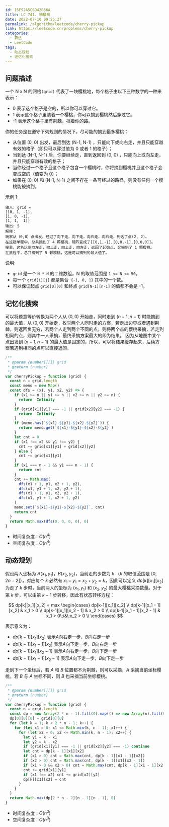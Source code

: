 ```yaml
---
id: 15F92A5C6D42B56A
title: LC 741. 摘樱桃
date: 2022-07-10 09:25:27
permalink: /algorithm/leetcode/cherry-pickup
link: https://leetcode.cn/problems/cherry-pickup
categories:
  - 算法
  - LeetCode
tags:
  - 动态规划
  - 记忆化搜索
---
```


<Level :type='3'/>

## 问题描述

一个 N x N 的网格`(grid)` 代表了一块樱桃地，每个格子由以下三种数字的一种来表示：

- 0 表示这个格子是空的，所以你可以穿过它。
- 1 表示这个格子里装着一个樱桃，你可以摘到樱桃然后穿过它。
- -1 表示这个格子里有荆棘，挡着你的路。

你的任务是在遵守下列规则的情况下，尽可能的摘到最多樱桃：

- 从位置 (0, 0) 出发，最后到达 (N-1, N-1) ，只能向下或向右走，并且只能穿越有效的格子（即只可以穿过值为 0 或者 1 的格子）；
- 当到达 (N-1, N-1) 后，你要继续走，直到返回到 (0, 0) ，只能向上或向左走，并且只能穿越有效的格子；
- 当你经过一个格子且这个格子包含一个樱桃时，你将摘到樱桃并且这个格子会变成空的（值变为 0）；
- 如果在 (0, 0) 和 (N-1, N-1) 之间不存在一条可经过的路径，则没有任何一个樱桃能被摘到。

示例 1:

```text
输入: grid =
[[0, 1, -1],
[1, 0, -1],
[1, 1,  1]]
输出: 5
解释：
玩家从（0,0）点出发，经过了向下走，向下走，向右走，向右走，到达了点(2, 2)。
在这趟单程中，总共摘到了 4 颗樱桃，矩阵变成了[[0,1,-1],[0,0,-1],[0,0,0]]。
接着，这名玩家向左走，向上走，向上走，向左走，返回了起始点，又摘到了 1 颗樱桃。
在旅程中，总共摘到了 5 颗樱桃，这是可以摘到的最大值了。
```

说明:

- `grid` 是一个 `N * N` 的二维数组，N 的取值范围是 `1 <= N <= 50`。
- 每一个 `grid[i][j]` 都是集合` {-1, 0, 1}` 其中的一个数。
- 可以保证起点 `grid[0][0]` 和终点 `grid[N-1][n-1]` 的值都不会是 -1。

## 记忆化搜索

可以将题意等价转换为两个人从 $(0, 0)$ 开始走，同时走到 $(n - 1, n - 1)$ 时能摘到的最大值，从 $(0, 0)$ 开始走，枚举两个人同时走的方案，若走出边界或者遇到荆棘，则返回负无穷，若两个人走到两个不同的点，则将两个点的樱桃采摘，若走到相同的点，则其中一人采摘，最终采摘方案最大的即为结果。 因为从地图中某个点出发到 $(n - 1, n - 1)$ 的最大值是固定的，所以，可以将结果缓存起来，后续方案若遇到相同的点可以直接返回。

```javascript
/**
 * @param {number[][]} grid
 * @return {number}
 */
var cherryPickup = function (grid) {
  const n = grid.length
  const meno = new Map()
  const dfs = (x1, y1, x2, y2) => {
    if (x1 >= n || y1 >= n || x2 >= n || y2 >= n) {
      return -Infinity
    }
    if (grid[x1][y1] === -1 || grid[x2][y2] === -1) {
      return -Infinity
    }
    if (meno.has(`${x1}-${y1}-${x2}-${y2}`)) {
      return meno.get(`${x1}-${y1}-${x2}-${y2}`)
    }
    let cnt = 0
    if (x1 !== x2 && y1 !== y2) {
      cnt += grid[x1][y1] + grid[x2][y2]
    } else {
      cnt += grid[x1][y1]
    }
    if (x1 === n - 1 && y1 === n - 1) {
      return cnt
    }
    cnt += Math.max(
      dfs(x1 + 1, y1, x2 + 1, y2),
      dfs(x1, y1 + 1, x2, y2 + 1),
      dfs(x1 + 1, y1, x2, y2 + 1),
      dfs(x1, y1 + 1, x2 + 1, y2)
    )
    meno.set(`${x1}-${y1}-${x2}-${y2}`, cnt)
    return cnt
  }
  return Math.max(dfs(0, 0, 0, 0), 0)
}
```

- 时间复杂度：$O(n^4)$
- 空间复杂度：$O(n^4)$

## 动态规划

假设两人坐标为 $A(x_1,y_1)$，$B(x_2,y_2)$，当前走的步数为 $k$ （$k$ 的取值范围是 $[0, 2n-2]$），对应每个 $k$ 必然有 $x_1 + y_1 = x_2 + y_2 = k$，因此可以定义 $dp[k][x_1][x_2]$ 为走了 $k$ 步时，当前两人的坐标为 $(x_1,y_1)$ 和 $(x_2,y_2)$ 的最大樱桃采摘数量。对于第 $k$ 步，可以由第 $k - 1$ 步转移，因此有状态转移方程：

$$
dp[k][x_1][x_2] = max
\begin{cases}
dp[k-1][x_1][x_2] \\
dp[k-1][x_1 - 1][x_2] & x_1 > 0 \\
dp[k-1][x_1][x_2 - 1] & x_2 > 0 \\
dp[k-1][x_1 - 1][x_2 - 1] & x_1 > 0\;\&\;x_2 > 0 \\
\end{cases}
$$

表示意义为：

- $dp[k-1][x_1][x_2]$ 表示$A$向右走一步，$B$向右走一步
- $dp[k-1][x_1 - 1][x_2]$ 表示$A$向下走一步，$B$向右走一步
- $dp[k-1][x_1][x_2 - 1]$ 表示$A$向右走一步，$B$向下走一步
- $dp[k-1][x_1 - 1][x_2 - 1]$ 表示$A$向下走一步，$B$向下走一步

走到下一个坐标后，若 $A$ 和 $B$ 位置都不为荆棘，则可以采摘，$A$ 采摘当前坐标樱桃，若 $B$ 与 $A$ 坐标不同，则 $B$ 也采摘当前坐标樱桃。

```javascript
/**
 * @param {number[][]} grid
 * @return {number}
 */
var cherryPickup = function (grid) {
  const n = grid.length
  const dp = new Array(2 * n - 1).fill(0).map(() => new Array(n).fill(0).map(() => new Array(n).fill(-Infinity)))
  dp[0][0][0] = grid[0][0]
  for (let k = 1; k < 2 * n - 1; k++) {
    for (let x1 = 0; x1 <= Math.min(k, n - 1); x1++) {
      for (let x2 = 0; x2 <= Math.min(k, n - 1); x2++) {
        let y1 = k - x1
        let y2 = k - x2
        if (grid[x1][y1] === -1 || grid[x2][y2] === -1) continue
        let cnt = dp[k - 1][x1][x2]
        if (x1 > 0) cnt = Math.max(cnt, dp[k - 1][x1 - 1][x2])
        if (x2 > 0) cnt = Math.max(cnt, dp[k - 1][x1][x2 - 1])
        if (x1 > 0 && x2 > 0) cnt = Math.max(cnt, dp[k - 1][x1 - 1][x2 - 1])
        cnt += grid[x1][y1]
        if (x1 !== x2) cnt += grid[x2][y2]
        dp[k][x1][x2] = cnt
      }
    }
  }
  return Math.max(dp[2 * n - 2][n - 1][n - 1], 0)
}
```

- 时间复杂度：$O(n^3)$
- 空间复杂度：$O(n^3)$
